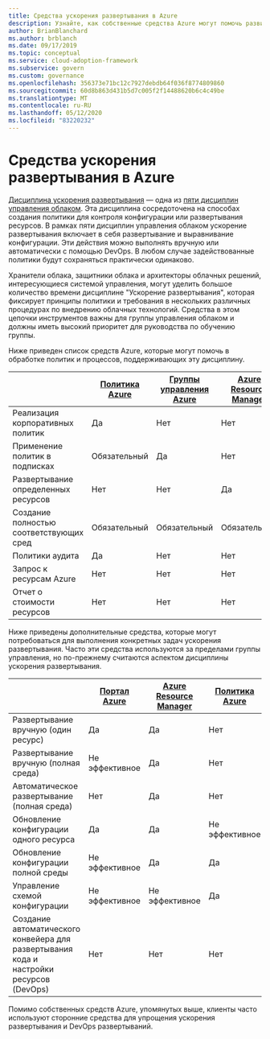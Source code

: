 ```yaml
---
title: Средства ускорения развертывания в Azure
description: Узнайте, как собственные средства Azure могут помочь развитым политикам и процессам, поддерживающим дисциплину ускорения развертывания.
author: BrianBlanchard
ms.author: brblanch
ms.date: 09/17/2019
ms.topic: conceptual
ms.service: cloud-adoption-framework
ms.subservice: govern
ms.custom: governance
ms.openlocfilehash: 356373e71bc12c7927debdb64f036f8774809860
ms.sourcegitcommit: 60d8b863d431b5d7c005f2f14488620b6c4c49be
ms.translationtype: MT
ms.contentlocale: ru-RU
ms.lasthandoff: 05/12/2020
ms.locfileid: "83220232"
---
```

# <a name="deployment-acceleration-tools-in-azure"></a>Средства ускорения развертывания в Azure

[Дисциплина ускорения развертывания](./index.md) — одна из [пяти дисциплин управления облаком](../governance-disciplines.md). Эта дисциплина сосредоточена на способах создания политики для контроля конфигурации или развертывания ресурсов. В рамках пяти дисциплин управления облаком ускорение развертывания включает в себя развертывание и выравнивание конфигурации. Эти действия можно выполнять вручную или автоматически с помощью DevOps. В любом случае задействованные политики будут сохраняться практически одинаково.

Хранители облака, защитники облака и архитекторы облачных решений, интересующиеся системой управления, могут уделить большое количество времени дисциплине "Ускорение развертывания", которая фиксирует принципы политики и требования в нескольких различных процедурах по внедрению облачных технологий. Средства в этом цепочки инструментов важны для группы управления облаком и должны иметь высокий приоритет для руководства по обучению группы.

Ниже приведен список средств Azure, которые могут помочь в обработке политик и процессов, поддерживающих эту дисциплину.

|  | [Политика Azure](https://docs.microsoft.com/azure/governance/policy/overview) | [Группы управления Azure](https://docs.microsoft.com/azure/governance/management-groups) | [Azure Resource Manager](https://docs.microsoft.com/azure/azure-resource-manager/management/overview) | [Azure Blueprints](https://docs.microsoft.com/azure/governance/blueprints/overview) | [Граф ресурсов Azure](https://docs.microsoft.com/azure/governance/resource-graph/overview) | [Azure Cost Management](https://docs.microsoft.com/azure/cost-management) |
|---------|---------|---------|---------|---------|---------|---------|
| Реализация корпоративных политик     | Да | Нет  | Нет  | Нет | Нет | Нет |
| Применение политик в подписках     | Обязательный | Да  | Нет  | Нет | Нет | Нет |
| Развертывание определенных ресурсов     | Нет | Нет  | Да  | Нет | Нет | Нет |
| Создание полностью соответствующих сред      | Обязательный | Обязательный  | Обязательный  | Да | Нет | Нет |
| Политики аудита      | Да | Нет  | Нет  | Нет | Нет | Нет |
| Запрос к ресурсам Azure      | Нет | Нет  | Нет  | Нет | Да | Нет |
| Отчет о стоимости ресурсов      | Нет | Нет  | Нет  | Нет | Нет | Да |

Ниже приведены дополнительные средства, которые могут потребоваться для выполнения конкретных задач ускорения развертывания. Часто эти средства используются за пределами группы управления, но по-прежнему считаются аспектом дисциплины ускорения развертывания.

|  | [Портал Azure](https://azure.microsoft.com/features/azure-portal)  | [Azure Resource Manager](https://docs.microsoft.com/azure/azure-resource-manager/management/overview)  | [Политика Azure](https://docs.microsoft.com/azure/governance/policy/overview) | [Azure DevOps](https://docs.microsoft.com/azure/devops) | [Azure Backup](https://docs.microsoft.com/azure/backup/backup-overview) | [Azure Site Recovery](https://docs.microsoft.com/azure/site-recovery/site-recovery-overview) |
|---------|---------|---------|---------|---------|---------|---------|
| Развертывание вручную (один ресурс)     | Да | Да  | Нет  | Не эффективное | Нет | Да |
| Развертывание вручную (полная среда)     | Не эффективное | Да | Нет  | Не эффективное | Нет | Да |
| Автоматическое развертывание (полная среда)     | Нет  | Да  | Нет  | Да  | Нет | Да |
| Обновление конфигурации одного ресурса     | Да | Да | Не эффективное | Не эффективное | Нет | Да — во время репликации |
| Обновление конфигурации полной среды     | Не эффективное | Да | Да | Да  | Нет | Да — во время репликации |
| Управление схемой конфигурации     | Не эффективное | Не эффективное | Да  | Да  | Нет | Да — во время репликации |
| Создание автоматического конвейера для развертывания кода и настройки ресурсов (DevOps)     | Нет | Нет | Нет | Да | Нет | Нет |

Помимо собственных средств Azure, упомянутых выше, клиенты часто используют сторонние средства для упрощения ускорения развертывания и DevOps развертываний.
